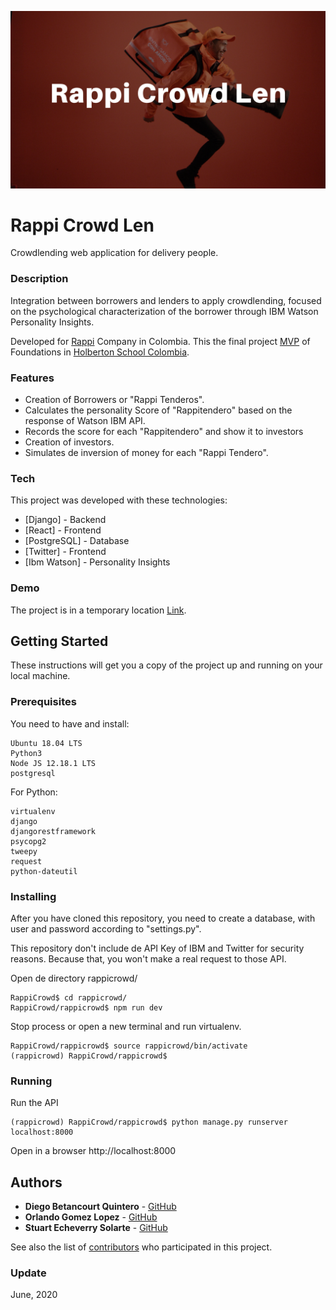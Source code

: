 ![Image](Rappi%20Crowd%20Len.png)
# Rappi Crowd Len
Crowdlending web application for delivery people.

### Description
Integration between borrowers and lenders to apply crowdlending, focused on the psychological characterization of the borrower through IBM Watson Personality Insights.

Developed for [Rappi](https://www.rappi.com.co/) Company in Colombia. This the final project [MVP](https://en.wikipedia.org/wiki/Minimum_viable_product) of Foundations in [Holberton School Colombia](https://www.holbertonschool.com/co).

### Features
  - Creation of Borrowers or "Rappi Tenderos".
  - Calculates the personality Score of "Rappitendero" based on the response of Watson IBM API.
  - Records the score for each "Rappitendero" and show it to investors
  - Creation of investors.
  - Simulates de inversion of money for each "Rappi Tendero".

### Tech
This project was developed with these technologies:

* [Django] - Backend
* [React] - Frontend
* [PostgreSQL] - Database
* [Twitter] - Frontend
* [Ibm Watson] - Personality Insights

### Demo
The project is in a temporary location [Link](http://161.35.98.240:8000).

## Getting Started

These instructions will get you a copy of the project up and running on your local machine.

### Prerequisites
You need to have and install:
```
Ubuntu 18.04 LTS
Python3
Node JS 12.18.1 LTS
postgresql
```
For Python:
```
virtualenv
django
djangorestframework
psycopg2
tweepy
request
python-dateutil
```

### Installing
After you have cloned this repository, you need to create a database, with user and password according to "settings.py".

This repository don't include de API Key of IBM and Twitter for security reasons. Because that, you won't make a real request to those API.

Open de directory rappicrowd/
```
RappiCrowd$ cd rappicrowd/
RappiCrowd/rappicrowd$ npm run dev
```
Stop process or open a new terminal and run virtualenv.
```
RappiCrowd/rappicrowd$ source rappicrowd/bin/activate
(rappicrowd) RappiCrowd/rappicrowd$ 
```
### Running
Run the API
```
(rappicrowd) RappiCrowd/rappicrowd$ python manage.py runserver localhost:8000
```
Open in a browser http://localhost:8000

## Authors
* **Diego Betancourt Quintero** - [GitHub](https://github.com/dfbq91)
* **Orlando Gomez Lopez** - [GitHub](https://github.com/oran2527)
* **Stuart Echeverry Solarte** - [GitHub](https://github.com/stuartses)

See also the list of [contributors](https://github.com/stuartses/RappiCrowd/blob/master/AUTHORS) who participated in this project.

### Update
June, 2020
